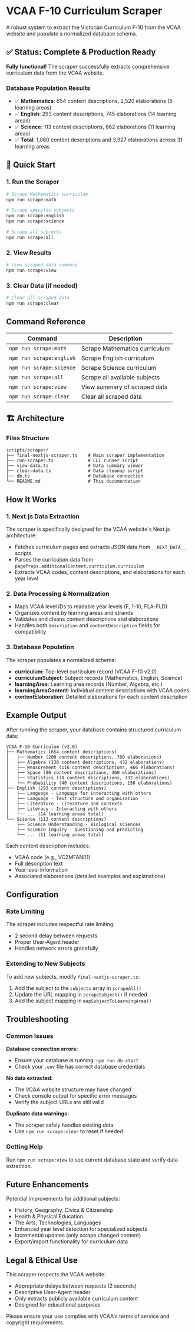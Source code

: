 # VCAA F-10 Curriculum Scraper

A robust system to extract the Victorian Curriculum F-10 from the VCAA website and populate a normalized database schema.

## ✅ Status: Complete & Production Ready

**Fully functional!** The scraper successfully extracts comprehensive curriculum data from the VCAA website.

### Database Population Results
- ✅ **Mathematics**: 654 content descriptions, 2,520 elaborations (6 learning areas)
- ✅ **English**: 293 content descriptions, 745 elaborations (14 learning areas)
- ✅ **Science**: 113 content descriptions, 662 elaborations (11 learning areas)
- ✅ **Total**: 1,060 content descriptions and 3,927 elaborations across 31 learning areas

## 🚀 Quick Start

### 1. Run the Scraper
```bash
# Scrape Mathematics curriculum
npm run scrape:math

# Scrape specific subjects
npm run scrape:english
npm run scrape:science

# Scrape all subjects
npm run scrape:all
```

### 2. View Results
```bash
# View scraped data summary
npm run scrape:view
```

### 3. Clear Data (if needed)
```bash
# Clear all scraped data
npm run scrape:clear
```

## Command Reference

| Command | Description |
|---------|-------------|
| `npm run scrape:math` | Scrape Mathematics curriculum |
| `npm run scrape:english` | Scrape English curriculum |
| `npm run scrape:science` | Scrape Science curriculum |
| `npm run scrape:all` | Scrape all available subjects |
| `npm run scrape:view` | View summary of scraped data |
| `npm run scrape:clear` | Clear all scraped data |

## 🏗️ Architecture

### Files Structure
```
scripts/scraper/
├── final-nextjs-scraper.ts    # Main scraper implementation
├── run-scraper.ts             # CLI runner script
├── view-data.ts               # Data summary viewer
├── clear-data.ts              # Data cleanup script
├── db.ts                      # Database connection
└── README.md                  # This documentation
```

## How It Works

### 1. Next.js Data Extraction
The scraper is specifically designed for the VCAA website's Next.js architecture:
- Fetches curriculum pages and extracts JSON data from `__NEXT_DATA__` scripts
- Parses the curriculum data from `pageProps.additionalContent.curriculum.curriculum`
- Extracts VCAA codes, content descriptions, and elaborations for each year level

### 2. Data Processing & Normalization
- Maps VCAA level IDs to readable year levels (F, 1-10, FLA-FLD)
- Organizes content by learning areas and strands
- Validates and cleans content descriptions and elaborations
- Handles both `description` and `contentDescription` fields for compatibility

### 3. Database Population
The scraper populates a normalized schema:
- **curriculum**: Top-level curriculum record (VCAA F-10 v2.0)
- **curriculumSubject**: Subject records (Mathematics, English, Science)
- **learningArea**: Learning area records (Number, Algebra, etc.)
- **learningAreaContent**: Individual content descriptions with VCAA codes
- **contentElaboration**: Detailed elaborations for each content description

## Example Output

After running the scraper, your database contains structured curriculum data:

```
VCAA F-10 Curriculum (v2.0)
├── Mathematics (654 content descriptions)
│   ├── Number (200 content descriptions, 780 elaborations)
│   ├── Algebra (130 content descriptions, 432 elaborations)
│   ├── Measurement (116 content descriptions, 466 elaborations)
│   ├── Space (90 content descriptions, 360 elaborations)
│   ├── Statistics (78 content descriptions, 332 elaborations)
│   └── Probability (40 content descriptions, 150 elaborations)
├── English (293 content descriptions)
│   ├── Language - Language for interacting with others
│   ├── Language - Text structure and organisation
│   ├── Literature - Literature and contexts
│   ├── Literacy - Interacting with others
│   └── ... (14 learning areas total)
└── Science (113 content descriptions)
    ├── Science Understanding - Biological sciences
    ├── Science Inquiry - Questioning and predicting
    └── ... (11 learning areas total)
```

Each content description includes:
- VCAA code (e.g., VC2MFAN01)
- Full description text
- Year level information
- Associated elaborations (detailed examples and explanations)

## Configuration

### Rate Limiting
The scraper includes respectful rate limiting:
- 2 second delay between requests
- Proper User-Agent header
- Handles network errors gracefully

### Extending to New Subjects
To add new subjects, modify `final-nextjs-scraper.ts`:
1. Add the subject to the `subjects` array in `scrapeAll()`
2. Update the URL mapping in `scrapeSubject()` if needed
3. Add the subject mapping in `mapSubjectToLearningArea()`

## Troubleshooting

### Common Issues

**Database connection errors:**
- Ensure your database is running: `npm run db:start`
- Check your `.env` file has correct database credentials

**No data extracted:**
- The VCAA website structure may have changed
- Check console output for specific error messages
- Verify the subject URLs are still valid

**Duplicate data warnings:**
- The scraper safely handles existing data
- Use `npm run scrape:clear` to reset if needed

### Getting Help
Run `npm run scrape:view` to see current database state and verify data extraction.

## Future Enhancements

Potential improvements for additional subjects:
- History, Geography, Civics & Citizenship
- Health & Physical Education
- The Arts, Technologies, Languages
- Enhanced year level detection for specialized subjects
- Incremental updates (only scrape changed content)
- Export/import functionality for curriculum data

## Legal & Ethical Use

This scraper respects the VCAA website:
- Appropriate delays between requests (2 seconds)
- Descriptive User-Agent header
- Only extracts publicly available curriculum content
- Designed for educational purposes

Please ensure your use complies with VCAA's terms of service and copyright requirements.
